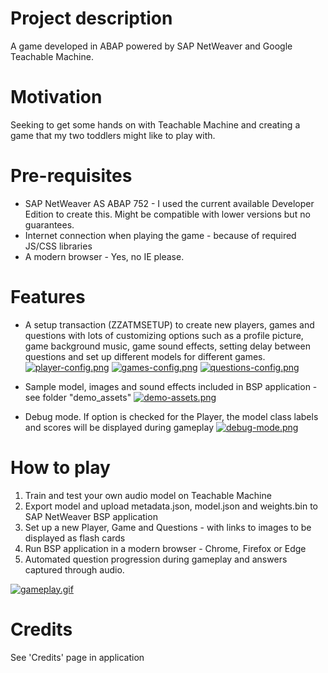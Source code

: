 # Project description
A game developed in ABAP powered by SAP NetWeaver and Google Teachable Machine.

# Motivation
Seeking to get some hands on with Teachable Machine and creating a game that my two toddlers might like to play with.

# Pre-requisites
- SAP NetWeaver AS ABAP 752 - I used the current available Developer Edition to create this. Might be compatible with lower versions but no guarantees.
- Internet connection when playing the game - because of required JS/CSS libraries
- A modern browser - Yes, no IE please.

# Features
- A setup transaction (ZZATMSETUP) to create new players, games and questions with lots of customizing options such as a profile picture, game background music, game sound effects, setting delay between questions and set up different models for different games.
[![player-config.png](https://i.postimg.cc/hPn2RyTq/player-config.png)](https://postimg.cc/yWfmFTLf)
[![games-config.png](https://i.postimg.cc/DwZd7tzR/games-config.png)](https://postimg.cc/Yh5m3DYx)
[![questions-config.png](https://i.postimg.cc/vZW2VRyT/questions-config.png)](https://postimg.cc/k2gv0pBP)

- Sample model, images and sound effects included in BSP application - see folder "demo_assets"
[![demo-assets.png](https://i.postimg.cc/rwrGd5S9/demo-assets.png)](https://postimg.cc/qNp6ShDt)

- Debug mode. If option is checked for the Player, the model class labels and scores will be displayed during gameplay
[![debug-mode.png](https://i.postimg.cc/wBb0L91X/debug-mode.png)](https://postimg.cc/CZkGVTH5)

# How to play
1. Train and test your own audio model on Teachable Machine
2. Export model and upload metadata.json, model.json and weights.bin to SAP NetWeaver BSP application
3. Set up a new Player, Game and Questions - with links to images to be displayed as flash cards 
4. Run BSP application in a modern browser - Chrome, Firefox or Edge
5. Automated question progression during gameplay and answers captured through audio. 

[![gameplay.gif](https://i.postimg.cc/vmCprrjH/gameplay.gif)](https://postimg.cc/KKrqFMxd)

# Credits
See 'Credits' page in application

